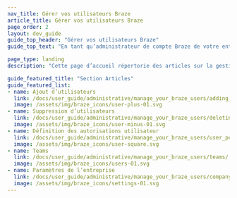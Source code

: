 ```yaml
---
nav_title: Gérer vos utilisateurs Braze
article_title: Gérer vos utilisateurs Braze
page_order: 2
layout: dev_guide
guide_top_header: "Gérer vos utilisateurs Braze"
guide_top_text: "En tant qu’administrateur de compte Braze de votre entreprise, vous pouvez juger nécessaire de gérer les utilisateurs sur une base plus granulaire ou cas par cas. Braze peut vous aider en créant des équipes et en gérant les autorisations des utilisateurs et les paramètres à l’échelle de l’entreprise."

page_type: landing
description: "Cette page d’accueil répertorie des articles sur la gestion des utilisateurs de Braze, tels que l’ajout et la suppression d’utilisateurs, la définition des autorisations utilisateur, la création d’équipes et la gestion des paramètres de l’entreprise."

guide_featured_title: "Section Articles"
guide_featured_list:
- name: Ajout d’utilisateurs
  link: /docs/user_guide/administrative/manage_your_braze_users/adding_users_to_your_dashboard/
  image: /assets/img/braze_icons/user-plus-01.svg
- name: Suppression d’utilisateurs
  link: /docs/user_guide/administrative/manage_your_braze_users/deleting_users_from_your_account/
  image: /assets/img/braze_icons/user-minus-01.svg
- name: Définition des autorisations utilisateur
  link: /docs/user_guide/administrative/manage_your_braze_users/user_permissions/
  image: /assets/img/braze_icons/user-square.svg
- name: Teams
  link: /docs/user_guide/administrative/manage_your_braze_users/teams/
  image: /assets/img/braze_icons/users-01.svg
- name: Paramètres de l’entreprise
  link: /docs/user_guide/administrative/manage_your_braze_users/company-wide_settings_management/
  image: /assets/img/braze_icons/settings-01.svg
---
```

